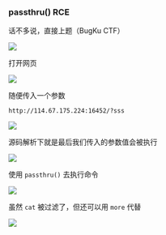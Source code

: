 ### passthru() RCE

话不多说，直接上题（BugKu CTF）

![](https://pic1.imgdb.cn/item/67e2303b0ba3d5a1d7e307f6.png)

打开网页

![](https://pic1.imgdb.cn/item/67e230a90ba3d5a1d7e3080f.png)

随便传入一个参数

```
http://114.67.175.224:16452/?sss
```

![](https://pic1.imgdb.cn/item/67e231140ba3d5a1d7e3081c.png)

源码解析下就是最后我们传入的参数值会被执行

![](https://pic1.imgdb.cn/item/67e231a20ba3d5a1d7e3082d.png)

使用 `passthru()` 去执行命令

![](https://pic1.imgdb.cn/item/67e231c90ba3d5a1d7e30838.png)

虽然 `cat` 被过滤了，但还可以用 `more` 代替

![](https://pic1.imgdb.cn/item/67e231f60ba3d5a1d7e30844.png)